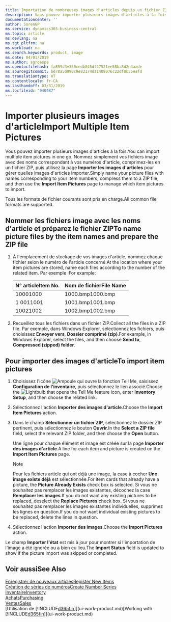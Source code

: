 ```yaml
---
title: Importation de nombreuses images d'articles depuis un fichier ZIP| Microsoft Docs
description: Vous pouvez importer plusieurs images d'articles à la fois. Nommez simplement vos fichiers image avec des noms correspondant à vos numéros d'article, comprimez-les en un fichier zip, puis utilisez la page Importer les images d'articles pour gérer quelles images d'articles importer.
documentationcenter: ''
author: SorenGP
ms.service: dynamics365-business-central
ms.topic: article
ms.devlang: na
ms.tgt_pltfrm: na
ms.workload: na
ms.search.keywords: product, image
ms.date: 04/01/2019
ms.author: sgroespe
ms.openlocfilehash: fa859d3e350cedb845df47521ee58ba8d2e4aade
ms.sourcegitcommit: bd78a5d990c9e83174da1409076c22df8b35eafd
ms.translationtype: HT
ms.contentlocale: fr-CA
ms.lasthandoff: 03/31/2019
ms.locfileid: "940487"
---
```

# <a name="import-multiple-item-pictures"></a><span data-ttu-id="3cda2-104">Importer plusieurs images d'article</span><span class="sxs-lookup"><span data-stu-id="3cda2-104">Import Multiple Item Pictures</span></span>
<span data-ttu-id="3cda2-105">Vous pouvez importer plusieurs images d'articles à la fois.</span><span class="sxs-lookup"><span data-stu-id="3cda2-105">You can import multiple item pictures in one go.</span></span> <span data-ttu-id="3cda2-106">Nommez simplement vos fichiers image avec des noms correspondant à vos numéros d'article, comprimez-les en un fichier ZIP, puis utilisez la page **Importer les images d'articles** pour gérer quelles images d'articles importer.</span><span class="sxs-lookup"><span data-stu-id="3cda2-106">Simply name your picture files with names corresponding to your item numbers, compress them to a ZIP file, and then use the **Import Item Pictures** page to manage which item pictures to import.</span></span>

<span data-ttu-id="3cda2-107">Tous les formats de fichier courants sont pris en charge.</span><span class="sxs-lookup"><span data-stu-id="3cda2-107">All common file formats are supported.</span></span>

## <a name="to-name-picture-files-by-the-item-names-and-prepare-the-zip-file"></a><span data-ttu-id="3cda2-108">Nommer les fichiers image avec les noms d'article et préparez le fichier ZIP</span><span class="sxs-lookup"><span data-stu-id="3cda2-108">To name picture files by the item names and prepare the ZIP file</span></span>
1. <span data-ttu-id="3cda2-109">À l'emplacement de stockage de vos images d'article, nommez chaque fichier selon le numéro de l'article concerné.</span><span class="sxs-lookup"><span data-stu-id="3cda2-109">At the location where your item pictures are stored, name each files according to the number of the related item.</span></span> <span data-ttu-id="3cda2-110">Par exemple :</span><span class="sxs-lookup"><span data-stu-id="3cda2-110">For example:</span></span>

    |<span data-ttu-id="3cda2-111">N° article</span><span class="sxs-lookup"><span data-stu-id="3cda2-111">Item No.</span></span>|<span data-ttu-id="3cda2-112">Nom de fichier</span><span class="sxs-lookup"><span data-stu-id="3cda2-112">File Name</span></span>|
    |-|-|
    |<span data-ttu-id="3cda2-113">1000</span><span class="sxs-lookup"><span data-stu-id="3cda2-113">1000</span></span>|<span data-ttu-id="3cda2-114">1000.bmp</span><span class="sxs-lookup"><span data-stu-id="3cda2-114">1000.bmp</span></span>|
    |<span data-ttu-id="3cda2-115">1 001</span><span class="sxs-lookup"><span data-stu-id="3cda2-115">1001</span></span>|<span data-ttu-id="3cda2-116">1001.bmp</span><span class="sxs-lookup"><span data-stu-id="3cda2-116">1001.bmp</span></span>|
    |<span data-ttu-id="3cda2-117">1002</span><span class="sxs-lookup"><span data-stu-id="3cda2-117">1002</span></span>|<span data-ttu-id="3cda2-118">1002.bmp</span><span class="sxs-lookup"><span data-stu-id="3cda2-118">1002.bmp</span></span>|

2. <span data-ttu-id="3cda2-119">Recueillez tous les fichiers dans un fichier ZIP.</span><span class="sxs-lookup"><span data-stu-id="3cda2-119">Collect all the files in a ZIP file.</span></span> <span data-ttu-id="3cda2-120">Par exemple, dans Windows Explorer, sélectionnez les fichiers, puis choisissez **Envoyer vers**, **Dossier comprimé (zip)**.</span><span class="sxs-lookup"><span data-stu-id="3cda2-120">For example, in Windows Explorer, select the files, and then choose **Send to**, **Compressed (zipped) folder**.</span></span>     

## <a name="to-import-item-pictures"></a><span data-ttu-id="3cda2-121">Pour importer des images d'article</span><span class="sxs-lookup"><span data-stu-id="3cda2-121">To import item pictures</span></span>
1. <span data-ttu-id="3cda2-122">Choisissez l'icône ![Ampoule qui ouvre la fonction Tell Me](media/ui-search/search_small.png "Dites-moi ce que vous voulez faire"), saisissez **Configuration de l'inventaire**, puis sélectionnez le lien associé.</span><span class="sxs-lookup"><span data-stu-id="3cda2-122">Choose the ![Lightbulb that opens the Tell Me feature](media/ui-search/search_small.png "Tell me what you want to do") icon, enter **Inventory Setup**, and then choose the related link.</span></span>
2. <span data-ttu-id="3cda2-123">Sélectionnez l'action **Importer des images d'article**.</span><span class="sxs-lookup"><span data-stu-id="3cda2-123">Choose the **Import Item Pictures** action.</span></span>
3. <span data-ttu-id="3cda2-124">Dans le champ **Sélectionner un fichier ZIP**, sélectionnez le dossier ZIP pertinent, puis sélectionnez le bouton **Ouvrir**.</span><span class="sxs-lookup"><span data-stu-id="3cda2-124">In the **Select a ZIP file** field, select the relevant ZIP folder, and then choose the **Open** button.</span></span>

    <span data-ttu-id="3cda2-125">Une ligne pour chaque élément et image est créée sur la page **Importer des images d'article**.</span><span class="sxs-lookup"><span data-stu-id="3cda2-125">A line for each item and picture is created on the **Import Item Pictures** page.</span></span>

    > [!NOTE]
    > <span data-ttu-id="3cda2-126">Pour les fichiers article qui ont déjà une image, la case à cocher **Une image existe déjà** est sélectionnée.</span><span class="sxs-lookup"><span data-stu-id="3cda2-126">For item cards that already have a picture, the **Picture Already Exists** check box is selected.</span></span> <span data-ttu-id="3cda2-127">Si vous ne souhaitez pas remplacer les images existantes, décochez la case **Remplacer les images**.</span><span class="sxs-lookup"><span data-stu-id="3cda2-127">If you do not want any existing pictures to be replaced, deselect the **Replace Pictures** check box.</span></span> <span data-ttu-id="3cda2-128">Si vous ne souhaitez pas remplacer les images existantes individuelles, supprimez les lignes en question.</span><span class="sxs-lookup"><span data-stu-id="3cda2-128">If you do not want individual existing pictures to be replaced, delete the lines in question.</span></span>

3. <span data-ttu-id="3cda2-129">Sélectionnez l'action **Importer des images**.</span><span class="sxs-lookup"><span data-stu-id="3cda2-129">Choose the **Import Pictures** action.</span></span>

<span data-ttu-id="3cda2-130">Le champ **Importer l'état** est mis à jour pour montrer si l'importation de l'image a été ignorée ou a bien eu lieu.</span><span class="sxs-lookup"><span data-stu-id="3cda2-130">The **Import Status** field is updated to show if the picture import was skipped or completed.</span></span>       

## <a name="see-also"></a><span data-ttu-id="3cda2-131">Voir aussi</span><span class="sxs-lookup"><span data-stu-id="3cda2-131">See Also</span></span>
[<span data-ttu-id="3cda2-132">Enregistrer de nouveaux articles</span><span class="sxs-lookup"><span data-stu-id="3cda2-132">Register New Items</span></span>](inventory-how-register-new-items.md)  
[<span data-ttu-id="3cda2-133">Création de séries de numéros</span><span class="sxs-lookup"><span data-stu-id="3cda2-133">Create Number Series</span></span>](ui-create-number-series.md)  
[<span data-ttu-id="3cda2-134">Inventaire</span><span class="sxs-lookup"><span data-stu-id="3cda2-134">Inventory</span></span>](inventory-manage-inventory.md)  
[<span data-ttu-id="3cda2-135">Achats</span><span class="sxs-lookup"><span data-stu-id="3cda2-135">Purchasing</span></span>](purchasing-manage-purchasing.md)  
[<span data-ttu-id="3cda2-136">Ventes</span><span class="sxs-lookup"><span data-stu-id="3cda2-136">Sales</span></span>](sales-manage-sales.md)  
<span data-ttu-id="3cda2-137">[Utilisation de [!INCLUDE[d365fin](includes/d365fin_md.md)]](ui-work-product.md)</span><span class="sxs-lookup"><span data-stu-id="3cda2-137">[Working with [!INCLUDE[d365fin](includes/d365fin_md.md)]](ui-work-product.md)</span></span>
